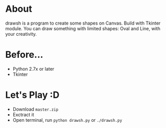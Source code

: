 # About
drawsh is a program to create some shapes on Canvas. Build with Tkinter module. You can draw something with limited shapes: Oval and Line, with your creativity.

# Before...
* Python 2.7x or later
* Tkinter

# Let's Play :D
* Download ```master.zip```
* Exctract it
* Open terminal, run ```python drawsh.py``` or ```./drawsh.py```
